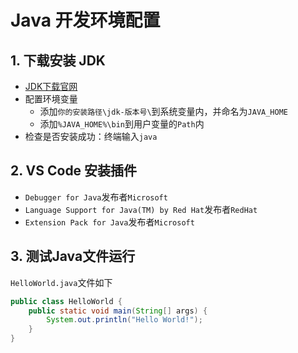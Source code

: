 # Java 开发环境配置

## 1. 下载安装 JDK

* [JDK下载官网](https://www.oracle.com/java/technologies/downloads/)
* 配置环境变量
  * 添加`你的安装路径\jdk-版本号\`到系统变量内，并命名为`JAVA_HOME`
  * 添加`%JAVA_HOME%\bin`到用户变量的`Path`内
* 检查是否安装成功：终端输入`java`

## 2. VS Code 安装插件

* `Debugger for Java`发布者`Microsoft`
* `Language Support for Java(TM) by Red Hat`发布者`RedHat`
* `Extension Pack for Java`发布者`Microsoft`
  
## 3. 测试Java文件运行

`HelloWorld.java`文件如下

```java
public class HelloWorld {
    public static void main(String[] args) {
        System.out.println("Hello World!");
    }
}
```
